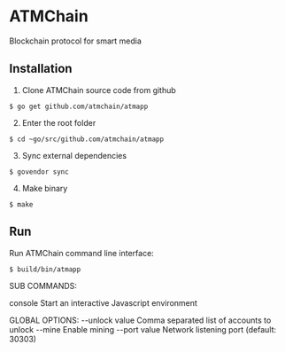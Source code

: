# ATMChain
Blockchain protocol for smart media

## Installation

1. Clone ATMChain source code from github 

```
$ go get github.com/atmchain/atmapp
```

2. Enter the root folder

```
$ cd ~go/src/github.com/atmchain/atmapp
```

3. Sync external dependencies

```
$ govendor sync
```

4. Make binary

```
$ make
```

## Run

Run ATMChain command line interface:

```
$ build/bin/atmapp
```

SUB COMMANDS:

  console  Start an interactive Javascript environment

GLOBAL OPTIONS:
  --unlock value                    Comma separated list of accounts to unlock
  --mine                            Enable mining
  --port value                      Network listening port (default: 30303)